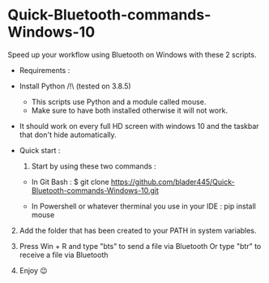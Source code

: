 # Quick-Bluetooth-commands-Windows-10
Speed up your workflow using Bluetooth on Windows with these 2 scripts. 


- Requirements :

- Install Python /!\ (tested on 3.8.5)
  - This scripts use Python and a module called mouse. 
  - Make sure to have both installed otherwise it will not work.

- It should work on every full HD screen with windows 10 and the taskbar that don't hide automatically.



- Quick start :

  1. Start by using these two commands :

    - In Git Bash : $ git clone https://github.com/blader445/Quick-Bluetooth-commands-Windows-10.git

    - In Powershell or whatever therminal you use in your IDE : pip install mouse

2. Add the folder that has been created to your PATH in system variables.

3. Press Win + R and type "bts" to send a file via Bluetooth
   Or type "btr" to receive a file via Bluetooth
   
4. Enjoy 😉
